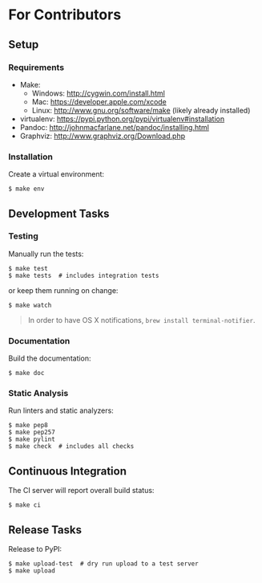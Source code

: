 # For Contributors

## Setup

### Requirements

* Make:
    * Windows: http://cygwin.com/install.html
    * Mac: https://developer.apple.com/xcode
    * Linux: http://www.gnu.org/software/make (likely already installed)
* virtualenv: https://pypi.python.org/pypi/virtualenv#installation
* Pandoc: http://johnmacfarlane.net/pandoc/installing.html
* Graphviz: http://www.graphviz.org/Download.php

### Installation

Create a virtual environment:

```
$ make env
```

## Development Tasks

### Testing

Manually run the tests:

```
$ make test
$ make tests  # includes integration tests
```

or keep them running on change:

```
$ make watch
```

> In order to have OS X notifications, `brew install terminal-notifier`.

### Documentation

Build the documentation:

```
$ make doc
```

### Static Analysis

Run linters and static analyzers:

```
$ make pep8
$ make pep257
$ make pylint
$ make check  # includes all checks
```

## Continuous Integration

The CI server will report overall build status:

```
$ make ci
```

## Release Tasks

Release to PyPI:

```
$ make upload-test  # dry run upload to a test server
$ make upload
```
